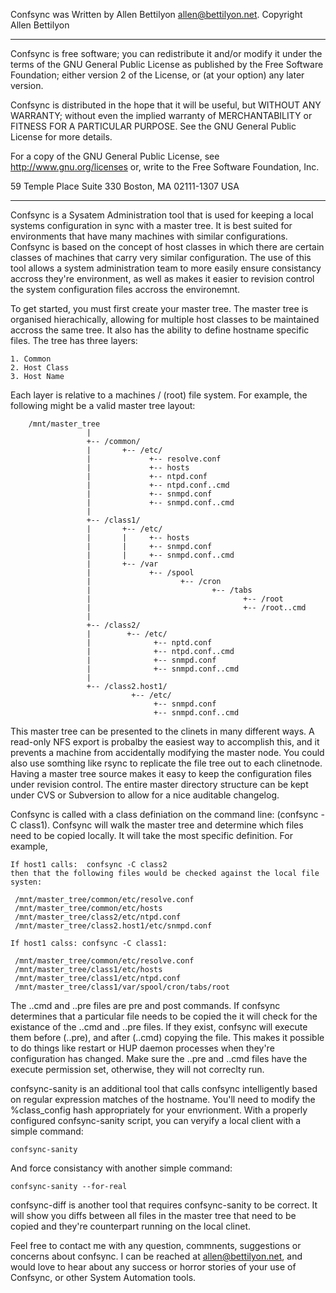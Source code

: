Confsync was Written by Allen Bettilyon <allen@bettilyon.net>.
Copyright Allen Bettilyon 

-------------------------------------------------------------------------------

Confsync is free software; you can redistribute it and/or modify
it under the terms of the GNU General Public License as published by
the Free Software Foundation; either version 2 of the License, or
(at your option) any later version.

Confsync is distributed in the hope that it will be useful,
but WITHOUT ANY WARRANTY; without even the implied warranty of
MERCHANTABILITY or FITNESS FOR A PARTICULAR PURPOSE.  See the
GNU General Public License for more details.

For a copy of the GNU General Public License, see http://www.gnu.org/licenses
or, write to the Free Software Foundation, Inc. 

   59 Temple Place 
   Suite 330 
   Boston, MA 02111-1307  USA 

--------------------------------------------------------------------------------

Confsync is a Sysatem Administration tool that is used for keeping a local systems configuration
in sync with a master tree.  It is best suited for environments that have many machines with 
similar configurations.  Confsync is based on the concept of host classes in which there are 
certain classes of machines that carry very similar configuration.  The use of this tool allows 
a system administration team to more easily ensure consistancy accross they're environment, as
well as makes it easier to revision control the system configuration files accross the environemnt.

To get started, you must first create your master tree.  The master tree is organised hierachically,
allowing for multiple host classes to be maintained accross the same tree.  It also has the ability
to define hostname specific files.  The tree has three layers:

	1. Common
	2. Host Class
	3. Host Name

Each layer is relative to a machines / (root) file system.  For example, the following might be a
valid master tree layout:

        /mnt/master_tree
                     |
                     +-- /common/
                     |       +-- /etc/
                     |             +-- resolve.conf
                     |             +-- hosts
                     |             +-- ntpd.conf
                     |             +-- ntpd.conf..cmd
                     |             +-- snmpd.conf
                     |             +-- snmpd.conf..cmd
                     |
                     +-- /class1/
                     |       +-- /etc/
                     |       |     +-- hosts
                     |       |     +-- snmpd.conf
                     |       |     +-- snmpd.conf..cmd
                     |       +-- /var
                     |             +-- /spool
                     |                    +-- /cron
                     |                           +-- /tabs
                     |                                  +-- /root
                     |                                  +-- /root..cmd
                     |
                     +-- /class2/
                     |        +-- /etc/
                     |              +-- nptd.conf
                     |              +-- ntpd.conf..cmd
                     |              +-- snmpd.conf
                     |              +-- snmpd.conf..cmd
                     |
                     +-- /class2.host1/
                               +-- /etc/
                                    +-- snmpd.conf
                                    +-- snmpd.conf..cmd



This master tree can be presented to the clinets in many different ways.  A read-only NFS export is probalby the
easiest way to accomplish this, and it prevents a machine from accidentally modifying the master node.  You could
also use somthing like rsync to replicate the file tree out to each clinetnode.  Having a master tree source makes 
it easy to keep the configuration files under revision control.  The entire master directory structure can be kept under
CVS or Subversion to allow for a nice auditable changelog.

Confsync is called with a class definiation on the command line:  (confsync -C class1).  Confsync will walk the 
master tree and determine which files need to be copied locally.  It will take the most specific definition.  For example,

    If host1 calls:  confsync -C class2
    then that the following files would be checked against the local file systen: 

     /mnt/master_tree/common/etc/resolve.conf
     /mnt/master_tree/common/etc/hosts
     /mnt/master_tree/class2/etc/ntpd.conf
     /mnt/master_tree/class2.host1/etc/snmpd.conf

    If host1 calss: confsync -C class1:

     /mnt/master_tree/common/etc/resolve.conf
     /mnt/master_tree/class1/etc/hosts
     /mnt/master_tree/class1/etc/ntpd.conf
     /mnt/master_tree/class1/var/spool/cron/tabs/root


The ..cmd and ..pre files are pre and post commands.  If confsync determines that a particular file needs to be
copied the it will check for the existance of the ..cmd and ..pre files.  If they exist, confsync will execute them
before (..pre), and after (..cmd) copying the file.  This makes it possible to do things like restart or HUP
daemon processes when they're configuration has changed.  Make sure  the ..pre and ..cmd files have the execute 
permission set, otherwise, they will not correclty run.


confsync-sanity is an additional tool that calls confsync intelligently based on regular expression matches of
the hostname.  You'll need to modify the %class_config hash appropriately for your envrionment.  With a properly 
configured confsync-sanity script, you can veryify a local client with a simple command:

 	confsync-sanity

And force consistancy with another simple command:

 	confsync-sanity --for-real


confsync-diff is another tool that requires confsync-sanity to be correct.  It will show you diffs between all files 
in the master tree that need to be copied and they're counterpart running on the local clinet. 


Feel free to contact me with any question, commnents, suggestions or concerns about confsync.  I can be reached
at <allen@bettilyon.net>, and would love to hear about any success or horror stories of your use of Confsync, or
other System Automation tools.








  




